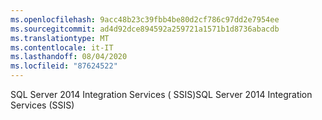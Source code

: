 ```yaml
---
ms.openlocfilehash: 9acc48b23c39fbb4be80d2cf786c97dd2e7954ee
ms.sourcegitcommit: ad4d92dce894592a259721a1571b1d8736abacdb
ms.translationtype: MT
ms.contentlocale: it-IT
ms.lasthandoff: 08/04/2020
ms.locfileid: "87624522"
---
```

<span data-ttu-id="78b29-101">SQL Server 2014 Integration Services \( SSIS\)</span><span class="sxs-lookup"><span data-stu-id="78b29-101">SQL Server 2014 Integration Services \(SSIS\)</span></span>
